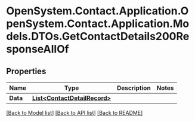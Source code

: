 # OpenSystem.Contact.Application.OpenSystem.Contact.Application.Models.DTOs.GetContactDetails200ResponseAllOf

## Properties

Name | Type | Description | Notes
------------ | ------------- | ------------- | -------------
**Data** | [**List&lt;ContactDetailRecord&gt;**](ContactDetailRecord.md) |  | 

[[Back to Model list]](../README.md#documentation-for-models) [[Back to API list]](../README.md#documentation-for-api-endpoints) [[Back to README]](../README.md)

